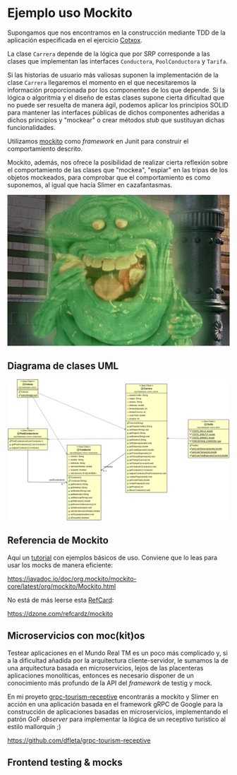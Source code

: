 Ejemplo uso Mockito
===================

Supongamos que nos encontramos en la construcción mediante TDD de la aplicación especificada en el ejercicio [Cotxox](https://github.com/dfleta/cotxox "cotxox").

La clase `Carrera` depende de la lógica que por SRP corresponde a las clases que implementan las interfaces `Conductora`, `PoolConductora` y `Tarifa`.

Si las historias de usuario más valiosas suponen la implementación de la clase `Carrera` llegaremos el momento en el que necesitaremos la información proporcionada por los componentes de los que depende. Si la lógica o algoritmia y el diseño de estas clases supone cierta dificultad que no puede ser resuelta de manera ágil, podemos aplicar los principios SOLID para mantener las interfaces públicas de dichos componentes adheridas a dichos principios y "mockear" o crear métodos _stub_ que sustituyan dichas funcionalidades. 

Utilizamos [mockito](https://site.mockito.org/) como _framework_ en Junit para construir el comportamiento descrito.

Mockito, además, nos ofrece la posibilidad de realizar cierta reflexión sobre el comportamiento de las clases que "mockea", "espiar" en las tripas de los objetos mockeados, para comprobar que el comportamiento es como suponemos, al igual que hacía Slimer en cazafantasmas.

![slimer](slimer.webp "slimer ghost busters")

## Diagrama de clases UML

![Diagrama de clases UML](./diagrama_clases_UML.png "Diagrama de clases UML")

## Referencia de Mockito

Aquí un [tutorial](https://javadoc.io/doc/org.mockito/mockito-core/latest/org/mockito/Mockito.html "tutorial mockito") con ejemplos básicos de uso. Conviene que lo leas para usar los mocks de manera eficiente:

https://javadoc.io/doc/org.mockito/mockito-core/latest/org/mockito/Mockito.html

No está de más leerse esta [RefCard](https://dzone.com/refcardz/mockito "refcard mockito"):

https://dzone.com/refcardz/mockito

## Microservicios con moc(kit)os

Testear aplicaciones en el Mundo Real TM es un poco más complicado y, si a la dificultad añadida por la arquitectura cliente-servidor, le sumamos la de una arquitectura basada en microservicios, lejos de las placenteras aplicaciones monolíticas, entonces es necesario disponer de un conocimiento más profundo de la API del _framework_ de testig y mock.

En mi proyeto [grpc-tourism-receptive](https://github.com/dfleta/grpc-tourism-receptive) encontrarás a mockito y Slimer en acción en una aplicación basada en el framework gRPC de Google para la construcción de aplicaciones basadas en microservicios, implementando el patrón GoF _observer_ para implementar la lógica de un receptivo turístico al estilo mallorquín ;)

https://github.com/dfleta/grpc-tourism-receptive

## Frontend testing & mocks

